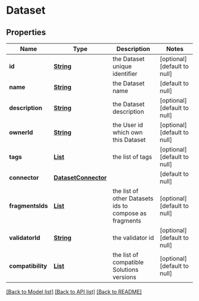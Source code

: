 # Dataset
## Properties

Name | Type | Description | Notes
------------ | ------------- | ------------- | -------------
**id** | [**String**](string.md) | the Dataset unique identifier | [optional] [default to null]
**name** | [**String**](string.md) | the Dataset name | [default to null]
**description** | [**String**](string.md) | the Dataset description | [optional] [default to null]
**ownerId** | [**String**](string.md) | the User id which own this Dataset | [optional] [default to null]
**tags** | [**List**](string.md) | the list of tags | [optional] [default to null]
**connector** | [**DatasetConnector**](DatasetConnector.md) |  | [default to null]
**fragmentsIds** | [**List**](string.md) | the list of other Datasets ids to compose as fragments | [optional] [default to null]
**validatorId** | [**String**](string.md) | the validator id | [optional] [default to null]
**compatibility** | [**List**](DatasetCompatibility.md) | the list of compatible Solutions versions | [optional] [default to null]

[[Back to Model list]](../README.md#documentation-for-models) [[Back to API list]](../README.md#documentation-for-api-endpoints) [[Back to README]](../README.md)

